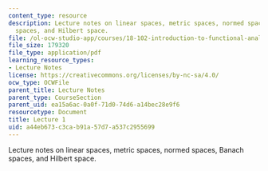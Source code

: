 ```yaml
---
content_type: resource
description: Lecture notes on linear spaces, metric spaces, normed spaces, Banach
  spaces, and Hilbert space.
file: /ol-ocw-studio-app/courses/18-102-introduction-to-functional-analysis-spring-2009/a44eb673c3cab91a57d7a537c2955699_MIT18_102s09_lec01.pdf
file_size: 179320
file_type: application/pdf
learning_resource_types:
- Lecture Notes
license: https://creativecommons.org/licenses/by-nc-sa/4.0/
ocw_type: OCWFile
parent_title: Lecture Notes
parent_type: CourseSection
parent_uid: ea15a6ac-0a0f-71d0-74d6-a14bec28e9f6
resourcetype: Document
title: Lecture 1
uid: a44eb673-c3ca-b91a-57d7-a537c2955699
---
```

Lecture notes on linear spaces, metric spaces, normed spaces, Banach spaces, and Hilbert space.